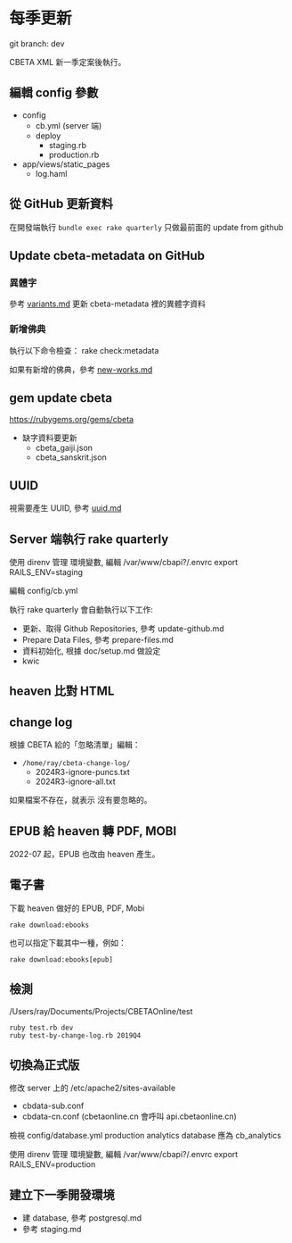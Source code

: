 # 每季更新

git branch: dev

CBETA XML 新一季定案後執行。

## 編輯 config 參數

* config
  * cb.yml (server 端)
  * deploy
    * staging.rb
    * production.rb
* app/views/static_pages
  * log.haml

## 從 GitHub 更新資料

在開發端執行 `bundle exec rake quarterly` 
只做最前面的 update from github

## Update cbeta-metadata on GitHub

### 異體字

參考 [variants.md](variants.md) 更新 cbeta-metadata 裡的異體字資料

### 新增佛典

執行以下命令檢查：
    rake check:metadata

如果有新增的佛典，參考 [new-works.md](new-works.md)

## gem update cbeta

https://rubygems.org/gems/cbeta

* 缺字資料要更新
  * cbeta_gaiji.json
  * cbeta_sanskrit.json

## UUID

視需要產生 UUID, 參考 [uuid.md](uuid.md)

## Server 端執行 rake quarterly

使用 direnv 管理 環境變數, 編輯 /var/www/cbapi?/.envrc
    export RAILS_ENV=staging

編輯 config/cb.yml

執行 rake quarterly 會自動執行以下工作:

* 更新、取得 Github Repositories, 參考 update-github.md
* Prepare Data Files, 參考 prepare-files.md
* 資料初始化, 根據 doc/setup.md 做設定
* kwic

## heaven 比對 HTML

## change log

根據 CBETA 給的「忽略清單」編輯：

* `/home/ray/cbeta-change-log/`
  * 2024R3-ignore-puncs.txt
  * 2024R3-ignore-all.txt

如果檔案不存在，就表示 沒有要忽略的。

## EPUB 給 heaven 轉 PDF, MOBI

2022-07 起，EPUB 也改由 heaven 產生。

## 電子書

下載 heaven 做好的 EPUB, PDF, Mobi

    rake download:ebooks

也可以指定下載其中一種，例如：

    rake download:ebooks[epub]

## 檢測

/Users/ray/Documents/Projects/CBETAOnline/test

    ruby test.rb dev
    ruby test-by-change-log.rb 2019Q4

## 切換為正式版

修改 server 上的 /etc/apache2/sites-available
  * cbdata-sub.conf
  * cbdata-cn.conf (cbetaonline.cn 會呼叫 api.cbetaonline.cn)

檢視 config/database.yml
production analytics database 應為 cb_analytics

使用 direnv 管理 環境變數, 編輯 /var/www/cbapi?/.envrc
    export RAILS_ENV=production

## 建立下一季開發環境

* 建 database, 參考 postgresql.md
* 參考 staging.md
